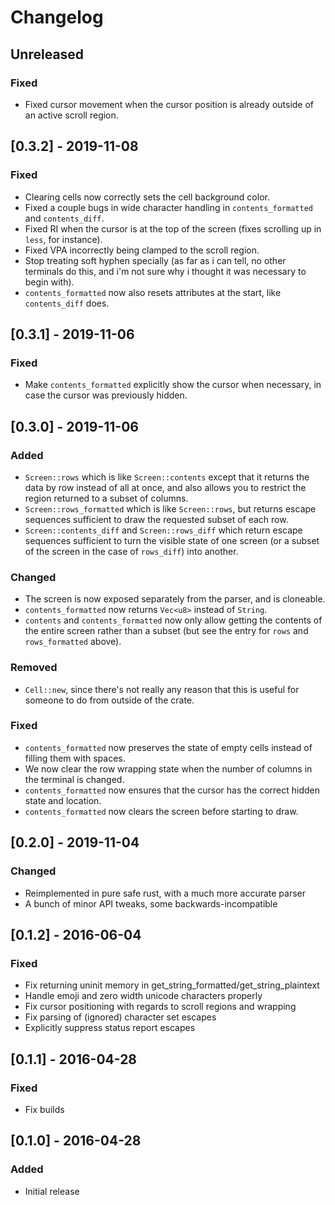 # Changelog

## Unreleased

### Fixed

* Fixed cursor movement when the cursor position is already outside of an
  active scroll region.

## [0.3.2] - 2019-11-08

### Fixed

* Clearing cells now correctly sets the cell background color.
* Fixed a couple bugs in wide character handling in `contents_formatted` and
  `contents_diff`.
* Fixed RI when the cursor is at the top of the screen (fixes scrolling up in
  `less`, for instance).
* Fixed VPA incorrectly being clamped to the scroll region.
* Stop treating soft hyphen specially (as far as i can tell, no other terminals
  do this, and i'm not sure why i thought it was necessary to begin with).
* `contents_formatted` now also resets attributes at the start, like
  `contents_diff` does.

## [0.3.1] - 2019-11-06

### Fixed

* Make `contents_formatted` explicitly show the cursor when necessary, in case
  the cursor was previously hidden.

## [0.3.0] - 2019-11-06

### Added

* `Screen::rows` which is like `Screen::contents` except that it returns the
  data by row instead of all at once, and also allows you to restrict the
  region returned to a subset of columns.
* `Screen::rows_formatted` which is like `Screen::rows`, but returns escape
  sequences sufficient to draw the requested subset of each row.
* `Screen::contents_diff` and `Screen::rows_diff` which return escape sequences
  sufficient to turn the visible state of one screen (or a subset of the screen
  in the case of `rows_diff`) into another.

### Changed

* The screen is now exposed separately from the parser, and is cloneable.
* `contents_formatted` now returns `Vec<u8>` instead of `String`.
* `contents` and `contents_formatted` now only allow getting the contents of
  the entire screen rather than a subset (but see the entry for `rows` and
  `rows_formatted` above).

### Removed

* `Cell::new`, since there's not really any reason that this is useful for
  someone to do from outside of the crate.

### Fixed

* `contents_formatted` now preserves the state of empty cells instead of
  filling them with spaces.
* We now clear the row wrapping state when the number of columns in the
  terminal is changed.
* `contents_formatted` now ensures that the cursor has the correct hidden state
  and location.
* `contents_formatted` now clears the screen before starting to draw.

## [0.2.0] - 2019-11-04

### Changed

* Reimplemented in pure safe rust, with a much more accurate parser
* A bunch of minor API tweaks, some backwards-incompatible

## [0.1.2] - 2016-06-04

### Fixed

* Fix returning uninit memory in get_string_formatted/get_string_plaintext
* Handle emoji and zero width unicode characters properly
* Fix cursor positioning with regards to scroll regions and wrapping
* Fix parsing of (ignored) character set escapes
* Explicitly suppress status report escapes

## [0.1.1] - 2016-04-28

### Fixed

* Fix builds

## [0.1.0] - 2016-04-28

### Added

* Initial release
